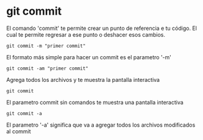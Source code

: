 git commit
==========


El comando 'commit' te permite crear un punto de referencia e tu código. El cual te permite regresar a ese punto o deshacer esos cambios.

```
git commit -m "primer commit"
```
El formato más simple para hacer un commit es el parametro '-m'

```
git commit -am "primer commit"
```
Agrega todos los archivos y te muestra la pantalla interactiva

```
git commit
```
El parametro commit sin comandos te muestra una pantalla interactiva

```
git commit -a
```
El parametro '-a' significa que va a agregar todos los archivos modificados al commit